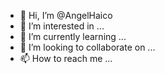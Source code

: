 - 👋 Hi, I’m @AngelHaico
- 👀 I’m interested in ...
- 🌱 I’m currently learning ...
- 💞️ I’m looking to collaborate on ...
- 📫 How to reach me ...

<!---
AngelHaico/AngelHaico is a ✨ special ✨ repository because its `README.md` (this file) appears on your GitHub profile.
You can click the Preview link to take a look at your changes.
--->
